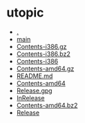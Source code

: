 utopic
========================

- [.](.)
- [main](main)
- [Contents-i386.gz](Contents-i386.gz)
- [Contents-i386.bz2](Contents-i386.bz2)
- [Contents-i386](Contents-i386)
- [Contents-amd64.gz](Contents-amd64.gz)
- [README.md](README.md)
- [Contents-amd64](Contents-amd64)
- [Release.gpg](Release.gpg)
- [InRelease](InRelease)
- [Contents-amd64.bz2](Contents-amd64.bz2)
- [Release](Release)
